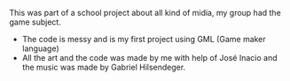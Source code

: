 This was part of a school project about all kind of midia, my group had the game subject.

- The code is messy and is my first project using GML (Game maker language)
- All the art and the code was made by me with help of José Inacio and the music was made by Gabriel Hilsendeger.
